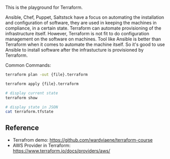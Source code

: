 
This is the playground for Terraform.

Ansible, Chef, Puppet, Saltstsck have a focus on automating the installation and configuration of software, they are used in keeping the machines in compliance, in a certain state. Terraform can automate provisioning of the infrastructure itself. However, Terraform is not fit to do configuration management on the software on machines. Tool like Ansible is better than Terraform when it comes to automate the machine itself. So it's good to use Ansible to install software after the infrastucture is provisioned by Terraform.



Common Commands:

```sh
terraform plan -out {file}.terraform

terraform apply {file}.terraform

# display current state
terraform show

# display state in JSON
cat terraform.tfstate
```


## Reference

- Terrafrom demo: https://github.com/wardviaene/terraform-course
- AWS Provider in Terraform: https://www.terraform.io/docs/providers/aws/
